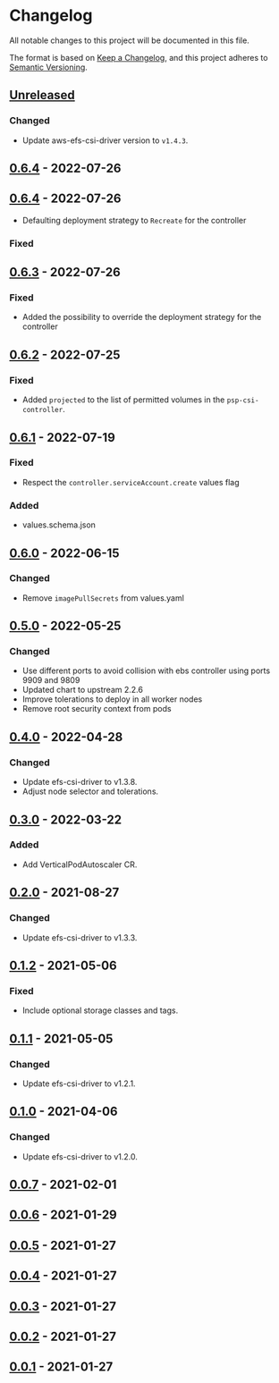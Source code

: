 # Changelog

All notable changes to this project will be documented in this file.

The format is based on [Keep a Changelog](https://keepachangelog.com/en/1.0.0/),
and this project adheres to [Semantic Versioning](https://semver.org/spec/v2.0.0.html).

## [Unreleased]

### Changed

- Update aws-efs-csi-driver version to `v1.4.3`.

## [0.6.4] - 2022-07-26

## [0.6.4] - 2022-07-26

- Defaulting deployment strategy to `Recreate` for the controller

### Fixed

## [0.6.3] - 2022-07-26

### Fixed

- Added the possibility to override the deployment strategy for the controller

## [0.6.2] - 2022-07-25

### Fixed

- Added `projected` to the list of permitted volumes in the `psp-csi-controller`.

## [0.6.1] - 2022-07-19

### Fixed

- Respect the `controller.serviceAccount.create` values flag

### Added

- values.schema.json

## [0.6.0] - 2022-06-15

### Changed

- Remove `imagePullSecrets` from values.yaml

## [0.5.0] - 2022-05-25

### Changed

- Use different ports to avoid collision with ebs controller using ports 9909 and 9809
- Updated chart to upstream 2.2.6
- Improve tolerations to deploy in all worker nodes
- Remove root security context from pods

## [0.4.0] - 2022-04-28

### Changed

- Update efs-csi-driver to v1.3.8.
- Adjust node selector and tolerations.

## [0.3.0] - 2022-03-22

### Added

- Add VerticalPodAutoscaler CR.

## [0.2.0] - 2021-08-27

### Changed

- Update efs-csi-driver to v1.3.3.

## [0.1.2] - 2021-05-06

### Fixed

- Include optional storage classes and tags.

## [0.1.1] - 2021-05-05

### Changed

- Update efs-csi-driver to v1.2.1.

## [0.1.0] - 2021-04-06

### Changed

- Update efs-csi-driver to v1.2.0.

## [0.0.7] - 2021-02-01

## [0.0.6] - 2021-01-29

## [0.0.5] - 2021-01-27

## [0.0.4] - 2021-01-27

## [0.0.3] - 2021-01-27

## [0.0.2] - 2021-01-27

## [0.0.1] - 2021-01-27

[Unreleased]: https://github.com/giantswarm/aws-efs-csi-driver/compare/v0.6.4...HEAD
[0.6.4]: https://github.com/giantswarm/aws-efs-csi-driver/compare/v0.6.3...v0.6.4
[0.6.3]: https://github.com/giantswarm/aws-efs-csi-driver/compare/v0.6.2...v0.6.3
[0.6.2]: https://github.com/giantswarm/aws-efs-csi-driver/compare/v0.6.1...v0.6.2
[0.6.1]: https://github.com/giantswarm/aws-efs-csi-driver/compare/v0.6.0...v0.6.1
[0.6.0]: https://github.com/giantswarm/aws-efs-csi-driver/compare/v0.5.0...v0.6.0
[0.5.0]: https://github.com/giantswarm/aws-efs-csi-driver/compare/v0.4.0...v0.5.0
[0.4.0]: https://github.com/giantswarm/aws-efs-csi-driver/compare/v0.3.0...v0.4.0
[0.3.0]: https://github.com/giantswarm/aws-efs-csi-driver/compare/v0.2.0...v0.3.0
[0.2.0]: https://github.com/giantswarm/aws-efs-csi-driver/compare/v0.1.2...v0.2.0
[0.1.2]: https://github.com/giantswarm/aws-efs-csi-driver/compare/v0.1.1...v0.1.2
[0.1.1]: https://github.com/giantswarm/aws-efs-csi-driver/compare/v0.1.0...v0.1.1
[0.1.0]: https://github.com/giantswarm/aws-efs-csi-driver/compare/v0.0.7...v0.1.0
[0.0.7]: https://github.com/giantswarm/aws-efs-csi-driver/compare/v0.0.6...v0.0.7
[0.0.6]: https://github.com/giantswarm/aws-efs-csi-driver/compare/v0.0.5...v0.0.6
[0.0.5]: https://github.com/giantswarm/aws-efs-csi-driver/compare/v0.0.4...v0.0.5
[0.0.4]: https://github.com/giantswarm/aws-efs-csi-driver/compare/v0.0.3...v0.0.4
[0.0.3]: https://github.com/giantswarm/aws-efs-csi-driver/compare/v0.0.2...v0.0.3
[0.0.2]: https://github.com/giantswarm/aws-efs-csi-driver/compare/v0.0.1...v0.0.2
[0.0.1]: https://github.com/giantswarm/aws-efs-csi-driver/releases/tag/v0.0.1

